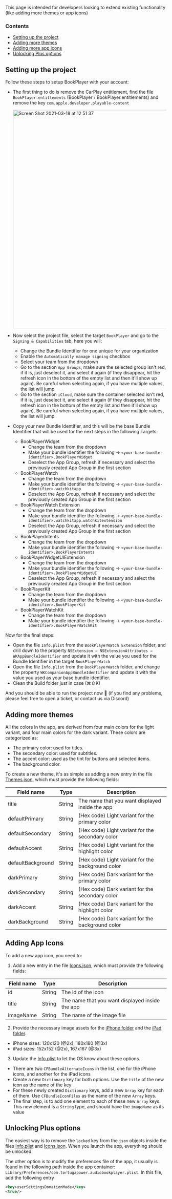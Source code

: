 This page is intended for developers looking to extend existing functionality (like adding more themes or app icons)

### Contents  
- [Setting up the project](#xcode)
- [Adding more themes](#themes)
- [Adding more app icons](#icons)
- [Unlocking Plus options](#plus)

<a name="xcode">

## Setting up the project
Follow these steps to setup BookPlayer with your account:

* The first thing to do is remove the CarPlay entitlement, find the file `BookPlayer.entitlements` (BookPlayer › BookPlayer.entitlements) and remove the key `com.apple.developer.playable-content`

  <img width="682" alt="Screen Shot 2021-03-18 at 12 51 37" src="https://user-images.githubusercontent.com/14112819/111673298-d32c7280-87e8-11eb-8044-c0bf8e78f3eb.png">

* Now select the project file, select the target `BookPlayer` and go to the `Signing & Capabilities` tab, here you will:
  * Change the Bundle Identifier for one unique for your organization
  * Enable the `Automatically manage signing` checkbox
  * Select your team from the dropdown
  * Go to the section `App Groups`, make sure the selected group isn't red, if it is, just deselect it, and select it again (if they disappear, hit the refresh icon in the bottom of the empty list and then it'll show up again). Be careful when selecting again, if you have multiple values, the list will jump
  * Go to the section `iCloud`, make sure the container selected isn't red, if it is, just deselect it, and select it again (if they disappear, hit the refresh icon in the bottom of the empty list and then it'll show up again). Be careful when selecting again, if you have multiple values, the list will jump
* Copy your new Bundle Identifier, and this will be the base Bundle Identifier that will be used for the next steps in the following Targets:
  * BookPlayerWidget
    * Change the team from the dropdown
    * Make your bundle identifier the following → `<your-base-bundle-identifier>.BookPlayerWidget`
    * Deselect the App Group, refresh if necessary and select the previously created App Group in the first section
  * BookPlayerWatch
    * Change the team from the dropdown
    * Make your bundle identifier the following → `<your-base-bundle-identifier>.watchkitapp`
    * Deselect the App Group, refresh if necessary and select the previously created App Group in the first section
  * BookPlayerWatch Extension
    * Change the team from the dropdown
    * Make your bundle identifier the following → `<your-base-bundle-identifier>.watchkitapp.watchkitextension`
    * Deselect the App Group, refresh if necessary and select the previously created App Group in the first section
  * BookPlayerIntents
    * Change the team from the dropdown
    * Make your bundle identifier the following → `<your-base-bundle-identifier>.BookPlayerIntents`
  * BookPlayerWidgetUIExtension
    * Change the team from the dropdown
    * Make your bundle identifier the following → `<your-base-bundle-identifier>.BookPlayerWidgetUI`
    * Deselect the App Group, refresh if necessary and select the previously created App Group in the first section
  * BookPlayerKit
    * Change the team from the dropdown
    * Make your bundle identifier the following → `<your-base-bundle-identifier>.BookPlayerKit`
  * BookPlayerWatchKit
    * Change the team from the dropdown
    * Make your bundle identifier the following → `<your-base-bundle-identifier>.BookPlayerWatchKit`

Now for the final steps:
  * Open the file `Info.plist` from the `BookPlayerWatch Extension` folder, and drill down to the property `NSExtension → NSExtensionAttributes → WKAppBundleIdentifier` and update it with the value you used for the Bundle Identifier in the target `BookPlayerWatch`
  * Open the file `Info.plist` from the `BookPlayerWatch` folder, and change the property `WKCompanionAppBundleIdentifier` and update it with the value you used as your base bundle identifier.
  * Clean the Build folder just in case (⌘⇧K)

And you should be able to run the project now 💪 (if you find any problems, please feel free to open a ticket, or contact us via Discord)

<a name="themes"/>

## Adding more themes
All the colors in the app, are derived from four main colors for the light variant, and four main colors for the dark variant. These colors are categorized as: 

- The primary color: used for titles.
- The secondary color: used for subtitles.
- The accent color: used as the tint for buttons and selected items.
- The background color.

To create a new theme, it's as simple as adding a new entry in the file [Themes.json](https://github.com/TortugaPower/BookPlayer/blob/develop/BookPlayer/Library/Themes/Themes.json), which must provide the following fields:

| Field name | Type | Description |
| --- | --- | --- |
| title | String | The name that you want displayed inside the app |
| defaultPrimary | String | (Hex code) Light variant for the primary color |
| defaultSecondary | String | (Hex code) Light variant for the secondary color |
| defaultAccent | String | (Hex code) Light variant for the highlight color |
| defaultBackground | String | (Hex code) Light variant for the background color |
| darkPrimary | String | (Hex code) Dark variant for the primary color |
| darkSecondary | String | (Hex code) Dark variant for the secondary color |
| darkAccent | String | (Hex code) Dark variant for the highlight color |
| darkBackground | String | (Hex code) Dark variant for the background color |

<a name="icons"/>

## Adding App Icons
To add a new app icon, you need to:

1. Add a new entry in the file [Icons.json](https://github.com/TortugaPower/BookPlayer/blob/develop/BookPlayer/Library/Icons/Icons.json), which must provide the following fields:

| Field name | Type | Description |
| --- | --- | --- |
| id | String | The id of the icon |
| title | String | The name that you want displayed inside the app |
| imageName | String | The name of the image file |

2. Provide the necessary image assets for the [iPhone folder](https://github.com/TortugaPower/BookPlayer/blob/develop/BookPlayer/Library/Icons/assets/iPhone) and the [iPad folder](https://github.com/TortugaPower/BookPlayer/blob/develop/BookPlayer/Library/Icons/assets/iPad).
  - iPhone sizes: 120x120 (@2x), 180x180 (@3x)
  - iPad sizes: 152x152 (@2x), 167x167 (@3x)

3. Update the [Info.plist](https://github.com/TortugaPower/BookPlayer/blob/develop/BookPlayer/Info.plist) to let the OS know about these options.
  - There are two `CFBundleAlternateIcons` in the list, one for the iPhone icons, and another for the iPad icons
  - Create a new `Dictionary` key for both options. Use the `title` of the new icon as the name of the key
  - For these newly created `Dictionary` keys, add a new `Array` key for each of them. Use `CFBundleIconFiles` as the name of the new `Array` keys.
  - The final step, is to add one element to each of these new `Array` keys. This new element is a `String` type, and should have the `imageName` as its value

<a name="plus"/>

## Unlocking Plus options
The easiest way is to remove the `locked` key from the `json` objects inside the files [Info.plist](https://github.com/TortugaPower/BookPlayer/blob/develop/BookPlayer/Info.plist) and [Icons.json](https://github.com/TortugaPower/BookPlayer/blob/develop/BookPlayer/Library/Icons/Icons.json). When you launch the app, everything should be unlocked.

The other option is to modify the preferences file of the app, it usually is found in the following path inside the app container: `Library/Preferences/com.tortugapower.audiobookplayer.plist`. In this file, add the following entry
```xml
<key>userSettingsDonationMade</key>
<true/>
```